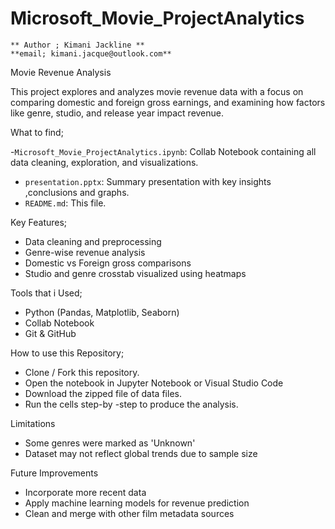   # Microsoft_Movie_ProjectAnalytics #

    ** Author ; Kimani Jackline **
    **email; kimani.jacque@outlook.com**

Movie Revenue Analysis

This project explores and analyzes movie revenue data with a focus on comparing domestic and foreign gross earnings, and examining how factors like genre, studio, and release year impact revenue.

What to find;

-`Microsoft_Movie_ProjectAnalytics.ipynb`: Collab Notebook containing all data cleaning, exploration, and visualizations.
- `presentation.pptx`: Summary presentation with key insights ,conclusions and graphs.
- `README.md`: This file.

Key Features;

- Data cleaning and preprocessing
- Genre-wise revenue analysis
- Domestic vs Foreign gross comparisons
- Studio and genre crosstab visualized using heatmaps

Tools that i Used;

- Python (Pandas, Matplotlib, Seaborn)
- Collab Notebook
- Git & GitHub

How to use this Repository;
- Clone / Fork this repository.
- Open the notebook in Jupyter Notebook or Visual Studio Code
- Download the zipped file of data files.
- Run the cells step-by -step to produce the analysis.

Limitations
- Some genres were marked as 'Unknown'
- Dataset may not reflect global trends due to sample size

Future Improvements
- Incorporate more recent data
- Apply machine learning models for revenue prediction
- Clean and merge with other film metadata sources
